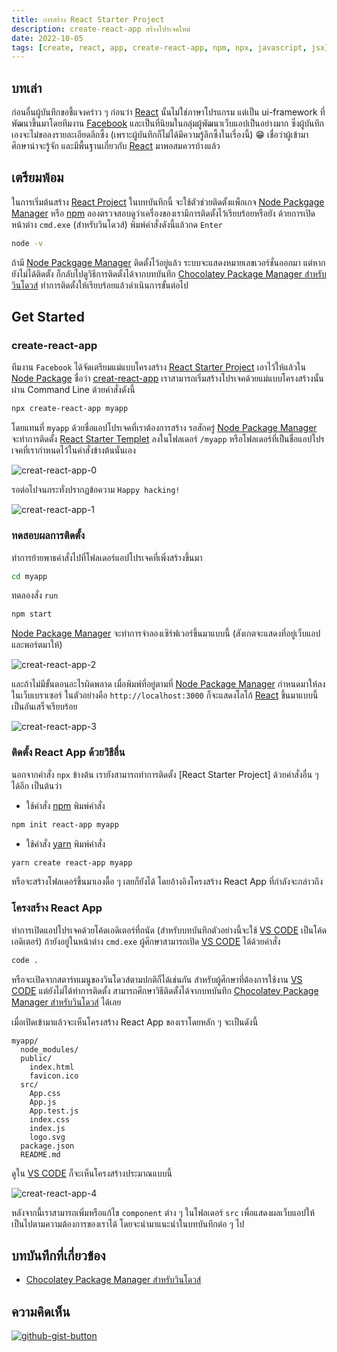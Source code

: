 ```yaml
---
title: การสร้าง React Starter Project
description: create-react-app สร้างโปรเจคใหม่
date: 2022-10-05
tags: [create, react, app, create-react-app, npm, npx, javascript, jsx]
---
```


## บทเล่า

ก่อนอื่นผู้บันทึกขอชี้แจงคร่าว ๆ ก่อนว่า [React][react] นั้นไม่ใช่ภาษาโปรแกรม แต่เป็น ui-framework ที่พัฒนาขึ้นมาโดยทีมงาน [Facebook][facebook] และเป็นที่นิยมในกลุ่มผู้พัฒนาเว็บแอปเป็นอย่างมาก ซึ่งผู้บันทึกเองจะไม่ขอลงรายละเอียดลึกซึ้ง (เพราะผู้บันทึกก็ไม่ได้มีความรู้ลึกซึ้งในเรื่องนี้) :grin: เชื่อว่าผู้เข้ามาศึกษาน่าจะรู้จัก และมีพื้นฐานเกี่ยวกับ [React][react] มาพอสมควรบ้างแล้ว

## เตรียมพ้อม

ในการเริ่มต้นสร้าง [React Project][react] ในบทบันทึกนี้ จะใช้ตัวช่วยติดตั้งแพ็กเกจ [Node Packgage Manager][node] หรือ [npm][node] ลองตรวจสอบดูว่าเครื่องของเรามีการติดตั้งไว้เรียบร้อยหรือยัง ด้วยการเปิดหน้าต่าง `cmd.exe` (สำหรับวินโดวส์) พิมพ์คำสั่งดังนี้แล้วกด `Enter `

```sh
node -v
```

ถ้ามี [Node Packgage Manager][node]  ติดตั้งไว้อยู่แล้ว ระบบจะแสดงหมายเลขเวอร์ชั่นออกมา แต่หากยังไม่ได้ติดตั้ง ก็กลับไปดูวิธีการติดตั้งได้จากบทบันทึก [Chocolatey Package Manager สำหรับวินโดวส์](../../others/chocolatey-package-manager-for-windows.md#node-js) ทำการติดตั้งให้เรียบร้อยแล้วดำเนินการขั้นต่อไป

## Get Started

### create-react-app

ทีมงาน `Facebook` ได้จัดเตรียมแม่แบบโครงสร้าง [React Starter Project][react] เอาไว้ให้แล้วใน [Node Package][create-react-app] ชื่อว่า [creat-react-app][create-react-app] เราสามารถเริ่มสร้างโปรเจคด้วยแม่แบบโครงสร้างนั้นผ่าน Command Line ด้วยคำสั่งดังนี้

```sh
npx create-react-app myapp
```

โดยแทนที่ `myapp` ด้วยชื่อแอปโปรเจคที่เราต้องการสร้าง รอสักครู่ [Node Package Manager][node] จะทำการติดตั้ง [React Starter Templet][react] ลงในโฟลเดอร์ `/myapp` หรือโฟลเดอร์ที่เป็นชื่อแอปโปรเจคที่เรากำหนดไว้ในคำสั่งข้างต้นนั่นเอง

![creat-react-app-0](https://user-images.githubusercontent.com/52767363/193970691-a911d5b9-7b95-40a9-be13-8d222bda9d5e.png)

รอต่อไปจนกระทั่งปรากฏข้อความ `Happy hacking!` 

![creat-react-app-1](https://user-images.githubusercontent.com/52767363/193970698-05543c79-1b22-42ec-8245-47eff2a8eb9c.png)

### ทดสอบผลการติดตั้ง

ทำการย้ายพาธคำสั่งไปที่โฟลเดอร์แอปโปรเจคที่เพิ่งสร้างขึ้นมา

```sh
cd myapp
```

ทดลองสั่ง `run`

```sh
npm start
```

[Node Package Manager][node] จะทำการจำลองเซิร์ฟเวอร์ขึ้นมาแบบนี้ (สังเกตจะแสดงที่อยู่เว็บแอปและพอร์ตมาให้)

![creat-react-app-2](https://user-images.githubusercontent.com/52767363/193973076-46fcd765-ec12-426f-ac03-6ae0ebe12137.png)

และถ้าไม่มีขั้นตอนอะไรผิดพลาด เมื่อพิมพ์ที่อยู่ตามที่ [Node Package Manager][node] กำหนดมาให้ลงในเว็บเบราเซอร์ ในตัวอย่างคือ `http://localhost:3000`  ก็จะแสดงโลโก้ [React][react] ขึ้นมาแบบนี้ เป็นอันเสร็จเรียบร้อย

![creat-react-app-3](https://user-images.githubusercontent.com/52767363/193973081-418e7e92-11b0-4c96-912e-45fb2ae0d836.png)
  
### ติดตั้ง React App ด้วยวิธีอื่น

นอกจากคำสั่ง `npx` ข้างต้น เรายังสามารถทำการติดตั้ง [React Starter Project] ด้วยคำสั่งอื่น ๆ ได้อีก เป็นต้นว่า

  - ใช้คำสั่ง [npm][node] พิมพ์คำสั่ง

```sh
npm init react-app myapp
```

  - ใช้คำสั่ง [yarn][yarn] พิมพ์คำสั่ง

```sh
yarn create react-app myapp
```

หรือจะสร้างโฟลเดอร์ขึ้นมาเองดื้อ ๆ เลยก็ยังได้ โดยอ้างอิงโครงสร้าง React App ที่กำลังจะกล่าวถึง

### โครงสร้าง React App

ทำการเปิดแอปโปรเจคด้วยโค้ดเอดิเตอร์ที่ถนัด (สำหรับบทบันทึกตัวอย่างนี้จะใช้ [VS CODE][vscode] เป็นโค้ดเอดิเตอร์) ถ้ายังอยู่ในหน้าต่าง `cmd.exe` ผู้ศึกษาสามารถเปิด [VS CODE][vscode] ได้ด้วยคำสั่ง

```sh
code .
```

หรือจะเปิดจากสตาร์ทเมนูของวินโดวส์ตามปกติก็ได้เช่นกัน สำหรับผู้ศึกษาที่ต้องการใช้งาน [VS CODE][vscode] แต่ยังไม่ได้ทำการติดตั้ง สามารถศึกษาวิธีติดตั้งได้จากบทบันทึก [Chocolatey Package Manager สำหรับวินโดวส์](../../others/chocolatey-package-manager-for-windows.md#visual-studio-code) ได้เลย

เมื่อเปิดเข้ามาแล้วจะเห็นโครงสร้าง React App ของเราโดยหลัก ๆ จะเป็นดังนี้

```text
myapp/  
  node_modules/  
  public/
    index.html
    favicon.ico
  src/
    App.css
    App.js
    App.test.js
    index.css
    index.js
    logo.svg
  package.json
  README.md
```

ดูใน [VS CODE][vscode] ก็จะเห็นโครงสร้างประมาณแบบนี้

![creat-react-app-4](https://user-images.githubusercontent.com/52767363/193976478-906da3d2-4f44-431f-bed6-75a61ff572a4.png)

หลังจากนี้เราสามารถเพิ่มหรือแก้ไข `component` ต่าง ๆ ในโฟลเดอร์ `src` เพื่อแสดงผลเว็บแอปให้เป็นไปตามความต้องการของเราได้ โดยจะนำมาแนะนำในบทบันทึกต่อ ๆ ไป

## บทบันทึกที่เกี่ยวข้อง

  - [Chocolatey Package Manager สำหรับวินโดวส์](../../others/chocolatey-package-manager-for-windows.md)

## ความคิดเห็น

[![github-gist-button](https://user-images.githubusercontent.com/52767363/191145099-9f4a51a2-35cc-495f-82e1-284d769a9052.png)][comment]

[comment]: https://gist.githubusercontent.com/Komsan74/72a6e6330a19d5622e8f873a67d5f094

[react]: https://reactjs.org/
[facebook]: https://developers.facebook.com/
[node]: https://nodejs.org/
[create-react-app]: https://www.npmjs.com/package/create-react-app
[vscode]: https://code.visualstudio.com/
[yarn]: https://yarnpkg.com/
